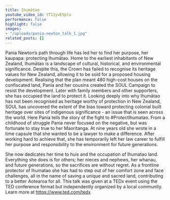 ```yaml
---
title: Ihumātao
youtube_video_id: tT11yvE5plo
performance: false
highlight: false
images:
- "/uploads/pania-newton_talk_1.jpg"
related_posts: []
---
```


Pania Newton’s path through life has led her to find her purpose, her kaupapa: protecting Ihumātao. Home to the earliest inhabitants of New Zealand, Ihumātao is a landscape of cultural, historical, and environmental significance. Despite this, the Crown has failed to recognise its heritage values for New Zealand, allowing it to be sold for a proposed housing development. Realising that the plan meant 480 high-cost houses on the confiscated land, Pania and her cousins created the SOUL Campaign to resist the development. Later with family members and other supporters, she has occupied the land to protect it. Looking deeply into why Ihumātao has not been recognised as heritage worthy of protection in New Zealand, SOUL has uncovered the extent of the bias toward protecting colonial built heritage over sites of indigenous significance - an issue that is seen across the world. Here Pania tells the story of the fight to #ProtectIhumatao. From a childhood of struggle Pania never focused on the negative, but was fortunate to stay true to her Maoritanga. At nine years old she wrote in a time capsule that she wanted to be a lawyer to make a difference. After working hard to achieve that, she has temporarily left her law career to fulfill her purpose and responsibility to the environment for future generations. 

She now dedicates her time to huis and the occupation of Ihumatao land. Everything she does is for others; her nieces and nephews, her whanau, and future generations, so the sacrifices are without regret. As a frontline protector of Ihumatao she has had to step out of her comfort zone and face challenges, all in the name of saving a unique and sacred land, contributing to a better Aotearoa for all. This talk was given at a TEDx event using the TED conference format but independently organized by a local community. Learn more at https://www.ted.com/tedx
